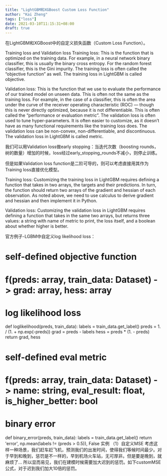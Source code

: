 ```yaml
---
title: "LightGBM和XGBoost Custom Loss Function"
author: "Kai Zheng"
tags: ["loss"]
date: 2021-03-10T11:15:31+08:00
draft: true
---
```


在LightGBM和XGBoost中的自定义损失函数（Custom Loss Function）。
<!--more-->

Training loss and Validation loss
Training loss: This is the function that is optimized on the training data. For example, in a neural network binary classifier, this is usually the binary cross entropy. For the random forest classifier, this is the Gini impurity. The training loss is often called the “objective function” as well. The training loss in LightGBM is called objective.

Validation loss: This is the function that we use to evaluate the performance of our trained model on unseen data. This is often not the same as the training loss. For example, in the case of a classifier, this is often the area under the curve of the receiver operating characteristic (ROC) — though this is never directly optimized, because it is not differentiable. This is often called the “performance or evaluation metric”. The validation loss is often used to tune hyper-parameters. It is often easier to customize, as it doesn’t have as many functional requirements like the training loss does. The validation loss can be non-convex, non-differentiable, and discontinuous. The validation loss in LightGBM is called metric.

我们可以用Validation loss做early stopping：当迭代次数（boosting rounds，树的数量）增加的时候，loss经过early_stopping_rounds不减小，则停止训练。

但是如果Validation loss function是二阶可导的，则可以考虑直接用其作为Training loss直接优化模型。

Training loss: Customizing the training loss in LightGBM requires defining a function that takes in two arrays, the targets and their predictions. In turn, the function should return two arrays of the gradient and hessian of each observation. As noted above, we need to use calculus to derive gradient and hessian and then implement it in Python.

Validation loss: Customizing the validation loss in LightGBM requires defining a function that takes in the same two arrays, but returns three values: a string with name of metric to print, the loss itself, and a boolean about whether higher is better.

官方例子-LGBM中自定义log likelihood loss：

# self-defined objective function
# f(preds: array, train_data: Dataset) -> grad: array, hess: array
# log likelihood loss
def loglikelihood(preds, train_data):
    labels = train_data.get_label()
    preds = 1. / (1. + np.exp(-preds))
    grad = preds - labels
    hess = preds * (1. - preds)
    return grad, hess

# self-defined eval metric
# f(preds: array, train_data: Dataset) -> name: string, eval_result: float, is_higher_better: bool
# binary error
def binary_error(preds, train_data):
    labels = train_data.get_label()
    return 'error', np.mean(labels != (preds > 0.5)), False
实例
（1）自定义MSE
考虑这样一种场景，我们赶车赶飞机，预测我们的出发时间，使得我们等候时间最少。对于早到和晚到，惩罚是不一样的，早到机场火车站，无可厚非。但是要是晚到，就麻烦了… 所以显而易见，我们在建模时候需要加大迟到的惩罚。如下customMSE公式，对于迟到我们加大10倍的惩罚。

